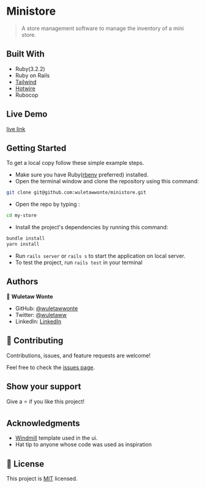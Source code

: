 # Ministore

> A store management software to manage the inventory of a mini store.  

## Built With
- Ruby(3.2.2)
- Ruby on Rails
- [Tailwind](https://tailwindcss.com/)
- [Hotwire](https://hotwired.dev/)
- Rubocop

## Live Demo

[live link](#)

## Getting Started

To get a local copy follow these simple example steps.

- Make sure you have Ruby([rbenv](https://github.com/rbenv/rbenv) preferred) installed.
- Open the terminal window and clone the repository using this command: 
```bash
git clone git@github.com:wuletawwonte/ministore.git
```
- Open the repo by typing : 
```bash
cd my-store
```
- Install the project's dependencies by running this command: 
```bash
bundle install
yarn install
```
- Run `rails server` or `rails s` to start the application on local server.
- To test the project, run `rails test` in your terminal

## Authors

👤 **Wuletaw Wonte**

- GitHub: [@wuletawwonte](https://github.com/wuletawwonte)
- Twitter: [@wuletaww](https://twitter.com/wuletaww)
- LinkedIn: [LinkedIn](https://linkedin.com/in/wuletaw-wonte)

## 🤝 Contributing

Contributions, issues, and feature requests are welcome!

Feel free to check the [issues page](../../issues/).

## Show your support

Give a ⭐️ if you like this project!

## Acknowledgments

- [Windmill](https://windmillui.com/) template used in the ui.
- Hat tip to anyone whose code was used as inspiration

## 📝 License

This project is [MIT](./LICENSE.md) licensed.
